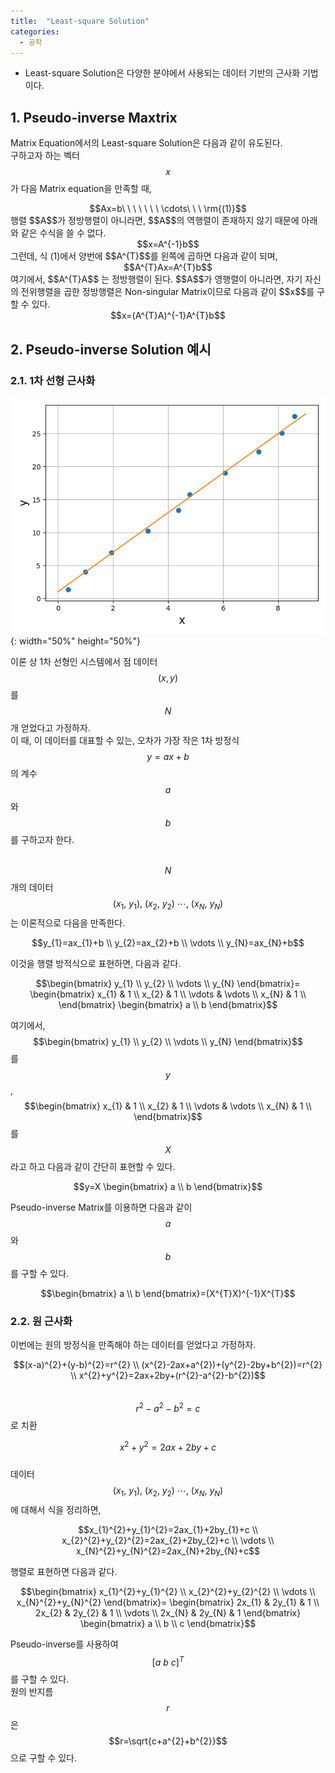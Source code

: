 ```yaml
---
title:  "Least-square Solution"
categories:
  - 공학
---
```

- Least-square Solution은 다양한 분야에서 사용되는 데이터 기반의 근사화 기법이다.

## 1. Pseudo-inverse Maxtrix  
Matrix Equation에서의 Least-square Solution은 다음과 같이 유도된다.  
구하고자 하는 벡터 $$x$$가 다음 Matrix equation을 만족할 때,  
<center> $$Ax=b\ \ \ \ \ \ \ \cdots\ \ \ \rm{(1)}$$ </center>
행렬 $$A$$가 정방행렬이 아니라면, $$A$$의 역행렬이 존재하지 않기 때문에 아래와 같은 수식을 쓸 수 없다.  
<center> $$x=A^{-1}b$$ </center>
그런데, 식 (1)에서 양번에 $$A^{T}$$를 왼쪽에 곱하면 다음과 같이 되며,  
<center> $$A^{T}Ax=A^{T}b$$ </center>  
여기에서, $$A^{T}A$$ 는 정방행렬이 된다.  
$$A$$가 영행렬이 아니라면, 자기 자신의 전위행렬을 곱한 정방행렬은 Non-singular Matrix이므로 다음과 같이 $$x$$를 구할 수 있다.
<center> $$x=(A^{T}A)^{-1}A^{T}b$$ </center>

## 2. Pseudo-inverse Solution 예시  
### 2.1. 1차 선형 근사화
![image](/assets/images/eng/least_square_1.png){: width="50%" height="50%"}

이론 상 1차 선형인 시스템에서 점 데이터 $$(x, y)$$를 $$N$$개 얻었다고 가정하자.  
이 때, 이 데이터를 대표할 수 있는, 오차가 가장 작은 1차 방정식 $$y=ax+b$$ 의 계수 $$a$$와 $$b$$를 구하고자 한다.  
<br>

$$N$$개의 데이터 $$(x_{1},\ y_{1}),\ (x_{2},\ y_{2})\ \cdots ,\ (x_{N},\ y_{N})$$는 이론적으로 다음을 만족한다.

$$y_{1}=ax_{1}+b \\
y_{2}=ax_{2}+b \\
\vdots \\
y_{N}=ax_{N}+b$$

이것을 행렬 방적식으로 표현하면, 다음과 같다.

$$\begin{bmatrix}
y_{1} \\
y_{2} \\
\vdots \\
y_{N}
\end{bmatrix}=
\begin{bmatrix}
x_{1} & 1 \\
x_{2} & 1 \\
\vdots & \vdots \\
x_{N} & 1 \\
\end{bmatrix}
\begin{bmatrix}
a \\
b
\end{bmatrix}$$

여기에서, $$\begin{bmatrix}
y_{1} \\
y_{2} \\
\vdots \\
y_{N}
\end{bmatrix}$$ 를 $$y$$,
$$\begin{bmatrix}
x_{1} & 1 \\
x_{2} & 1 \\
\vdots & \vdots \\
x_{N} & 1 \\
\end{bmatrix}$$를 $$X$$라고 하고 다음과 같이 간단히 표현할 수 있다.

$$y=X
\begin{bmatrix}
a \\
b
\end{bmatrix}$$

Pseudo-inverse Matrix를 이용하면 다음과 같이 $$a$$와 $$b$$를 구할 수 있다.

$$\begin{bmatrix}
a \\
b
\end{bmatrix}=(X^{T}X)^{-1}X^{T}$$

### 2.2. 원 근사화
이번에는 원의 방정식을 만족해야 하는 데이터를 얻었다고 가정하자.

$$(x-a)^{2}+(y-b)^{2}=r^{2} \\
(x^{2}-2ax+a^{2})+(y^{2}-2by+b^{2})=r^{2} \\
x^{2}+y^{2}=2ax+2by+(r^{2}-a^{2}-b^{2})$$  
$$r^{2}-a^{2}-b^{2}=c$$ 로 치환

$$x^{2}+y^{2}=2ax+2by+c$$  
데이터 $$(x_{1},\ y_{1}),\ (x_{2},\ y_{2})\ \cdots ,\ (x_{N},\ y_{N})$$에 대해서 식을 정리하면,

$$x_{1}^{2}+y_{1}^{2}=2ax_{1}+2by_{1}+c \\
x_{2}^{2}+y_{2}^{2}=2ax_{2}+2by_{2}+c \\
\vdots \\
x_{N}^{2}+y_{N}^{2}=2ax_{N}+2by_{N}+c$$

행렬로 표현하면 다음과 같다.

$$\begin{bmatrix}
x_{1}^{2}+y_{1}^{2} \\
x_{2}^{2}+y_{2}^{2} \\
\vdots \\
x_{N}^{2}+y_{N}^{2}
\end{bmatrix}=
\begin{bmatrix}
2x_{1} & 2y_{1} & 1 \\
2x_{2} & 2y_{2} & 1 \\
\vdots \\
2x_{N} & 2y_{N} & 1
\end{bmatrix}
\begin{bmatrix}
a \\ b \\ c
\end{bmatrix}$$

Pseudo-inverse를 사용하여 $$[a\ b\ c]^{T}$$를 구할 수 있다.  
원의 반지름 $$r$$은 $$r=\sqrt{c+a^{2}+b^{2}}$$ 으로 구할 수 있다.
